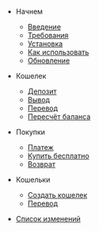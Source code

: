 - Начнем

    - [Введение](/ru/README)
    - [Требования](/ru/requirements)
    - [Установка](/ru/installation)
    - [Как использовать](/ru/basic-usage)
    - [Обновление](/ru/upgrade-guide)

- Кошелек

    - [Депозит](/ru/deposit)
    - [Вывод](/ru/withdraw)
    - [Перевод](/ru/transfer)
    - [Пересчёт баланса](/ru/recalculate)

- Покупки

    - [Платеж](/ru/payment)
    - [Купить бесплатно](/ru/pay-free)
    - [Возврат](/ru/refund)

- Кошельки

    - [Создать кошелек](/ru/new-wallet)
    - [Перевод](/ru/wallet-transfer)

- [Список изменений](/ru/changelog)

